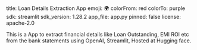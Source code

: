 title: Loan Details Extraction App
emoji: 🌍
colorFrom: red
colorTo: purple
sdk: streamlit
sdk_version: 1.28.2
app_file: app.py
pinned: false
license: apache-2.0

This is a App to extract financial details like Loan Outstanding, EMI ROI etc from the bank statements using 
OpenAI, Streamlit, Hosted at Hugging face.
